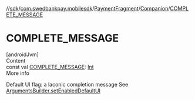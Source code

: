 //[sdk](../../../../index.md)/[com.swedbankpay.mobilesdk](../../index.md)/[PaymentFragment](../index.md)/[Companion](index.md)/[COMPLETE_MESSAGE](-c-o-m-p-l-e-t-e_-m-e-s-s-a-g-e.md)



# COMPLETE_MESSAGE  
[androidJvm]  
Content  
const val [COMPLETE_MESSAGE](-c-o-m-p-l-e-t-e_-m-e-s-s-a-g-e.md): [Int](https://kotlinlang.org/api/latest/jvm/stdlib/kotlin/-int/index.html)  
More info  


Default UI flag: a laconic completion message See [ArgumentsBuilder.setEnabledDefaultUI](../-arguments-builder/set-enabled-default-u-i.md)

  



